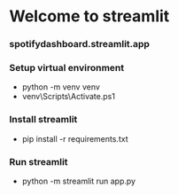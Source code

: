 # Welcome to streamlit

### spotifydashboard.streamlit.app

### Setup virtual environment

- python -m venv venv
- venv\Scripts\Activate.ps1

### Install streamlit

- pip install -r requirements.txt

### Run streamlit

- python -m streamlit run app.py
